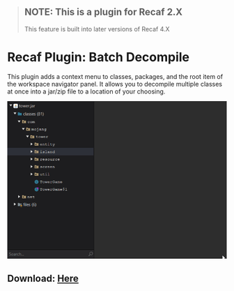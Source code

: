 > ## NOTE: This is a plugin for Recaf 2.X
> This feature is built into later versions of Recaf 4.X

# Recaf Plugin: Batch Decompile

This plugin adds a context menu to classes, packages, and the root item of the workspace navigator panel. It allows you to decompile multiple classes at once into a jar/zip file to a location of your choosing.

![demo](demo.gif)

## Download: [Here](https://github.com/Recaf-Plugins/Batch-Decompile/releases)
